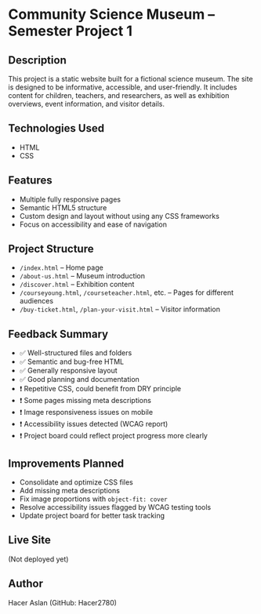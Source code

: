 # Community Science Museum – Semester Project 1

## Description
This project is a static website built for a fictional science museum. The site is designed to be informative, accessible, and user-friendly. It includes content for children, teachers, and researchers, as well as exhibition overviews, event information, and visitor details.

## Technologies Used
- HTML
- CSS

## Features
- Multiple fully responsive pages
- Semantic HTML5 structure
- Custom design and layout without using any CSS frameworks
- Focus on accessibility and ease of navigation

## Project Structure
- `/index.html` – Home page
- `/about-us.html` – Museum introduction
- `/discover.html` – Exhibition content
- `/courseyoung.html`, `/courseteacher.html`, etc. – Pages for different audiences
- `/buy-ticket.html`, `/plan-your-visit.html` – Visitor information

## Feedback Summary
- ✅ Well-structured files and folders
- ✅ Semantic and bug-free HTML
- ✅ Generally responsive layout
- ✅ Good planning and documentation
- ❗ Repetitive CSS, could benefit from DRY principle
- ❗ Some pages missing meta descriptions
- ❗ Image responsiveness issues on mobile
- ❗ Accessibility issues detected (WCAG report)
- ❗ Project board could reflect project progress more clearly

## Improvements Planned
- Consolidate and optimize CSS files
- Add missing meta descriptions
- Fix image proportions with `object-fit: cover`
- Resolve accessibility issues flagged by WCAG testing tools
- Update project board for better task tracking

## Live Site
(Not deployed yet)

## Author
Hacer Aslan (GitHub: Hacer2780)
